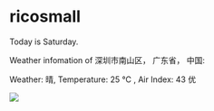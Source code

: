 # ricosmall

Today is Saturday.

Weather infomation of 深圳市南山区， 广东省， 中国: 

Weather: 晴, Temperature: 25 ℃ , Air Index: 43 优

<img src="https://github-readme-stats.vercel.app/api?username=ricosmall&show_icons=true" />
